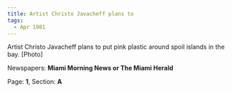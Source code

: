 ```yaml
---  
title: Artist Christo Javacheff plans to  
tags:  
  - Apr 1981  
---  
```

  
Artist Christo Javacheff plans to put pink plastic around spoil islands in the bay. [Photo]  
  
Newspapers: **Miami Morning News or The Miami Herald**  
  
Page: **1**, Section: **A** 
